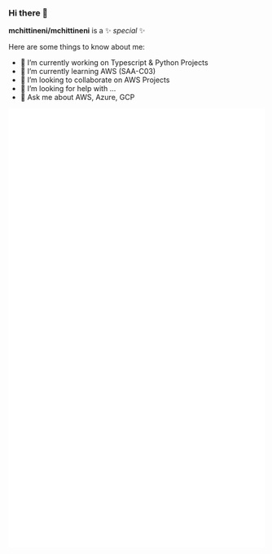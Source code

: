 ### Hi there 👋


**mchittineni/mchittineni** is a ✨ _special_ ✨

Here are some things to know about me:
- 🔭 I’m currently working on Typescript & Python Projects
- 🌱 I’m currently learning AWS (SAA-C03)
- 👯 I’m looking to collaborate on AWS Projects
- 🤔 I’m looking for help with ...
- 💬 Ask me about AWS, Azure, GCP


<img style="display: block; margin: 0 auto;" src="metrics/github-metrics.svg" alt="Metrics" style="max-width: 100%;">